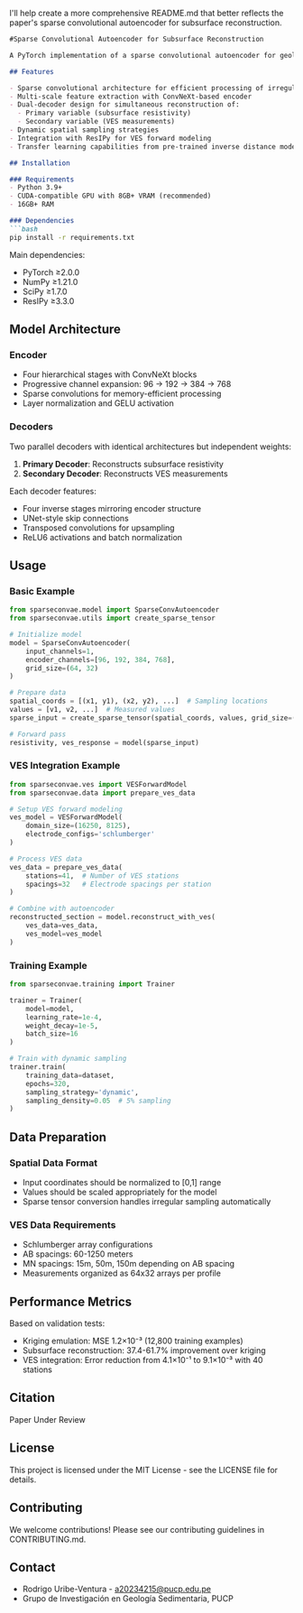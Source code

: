 I'll help create a more comprehensive README.md that better reflects the paper's sparse convolutional autoencoder for subsurface reconstruction.



```markdown
#Sparse Convolutional Autoencoder for Subsurface Reconstruction

A PyTorch implementation of a sparse convolutional autoencoder for geological subsurface reconstruction, integrating Vertical Electrical Sounding (VES) data with basement boundary modeling. This implementation is based on the methodology described in "AI-based geological subsurface reconstruction using sparse convolutional autoencoders" 

## Features

- Sparse convolutional architecture for efficient processing of irregular spatial data
- Multi-scale feature extraction with ConvNeXt-based encoder
- Dual-decoder design for simultaneous reconstruction of:
  - Primary variable (subsurface resistivity)
  - Secondary variable (VES measurements)
- Dynamic spatial sampling strategies
- Integration with ResIPy for VES forward modeling
- Transfer learning capabilities from pre-trained inverse distance models

## Installation

### Requirements
- Python 3.9+
- CUDA-compatible GPU with 8GB+ VRAM (recommended)
- 16GB+ RAM

### Dependencies
```bash
pip install -r requirements.txt
```

Main dependencies:
- PyTorch ≥2.0.0
- NumPy ≥1.21.0
- SciPy ≥1.7.0
- ResIPy ≥3.3.0

## Model Architecture

### Encoder
- Four hierarchical stages with ConvNeXt blocks
- Progressive channel expansion: 96 → 192 → 384 → 768
- Sparse convolutions for memory-efficient processing
- Layer normalization and GELU activation

### Decoders
Two parallel decoders with identical architectures but independent weights:
1. **Primary Decoder**: Reconstructs subsurface resistivity
2. **Secondary Decoder**: Reconstructs VES measurements

Each decoder features:
- Four inverse stages mirroring encoder structure
- UNet-style skip connections
- Transposed convolutions for upsampling
- ReLU6 activations and batch normalization

## Usage

### Basic Example
```python
from sparseconvae.model import SparseConvAutoencoder
from sparseconvae.utils import create_sparse_tensor

# Initialize model
model = SparseConvAutoencoder(
    input_channels=1,
    encoder_channels=[96, 192, 384, 768],
    grid_size=(64, 32)
)

# Prepare data
spatial_coords = [(x1, y1), (x2, y2), ...]  # Sampling locations
values = [v1, v2, ...]  # Measured values
sparse_input = create_sparse_tensor(spatial_coords, values, grid_size=(64, 32))

# Forward pass
resistivity, ves_response = model(sparse_input)
```

### VES Integration Example
```python
from sparseconvae.ves import VESForwardModel
from sparseconvae.data import prepare_ves_data

# Setup VES forward modeling
ves_model = VESForwardModel(
    domain_size=(16250, 8125),
    electrode_configs='schlumberger'
)

# Process VES data
ves_data = prepare_ves_data(
    stations=41,  # Number of VES stations
    spacings=32   # Electrode spacings per station
)

# Combine with autoencoder
reconstructed_section = model.reconstruct_with_ves(
    ves_data=ves_data,
    ves_model=ves_model
)
```

### Training Example
```python
from sparseconvae.training import Trainer

trainer = Trainer(
    model=model,
    learning_rate=1e-4,
    weight_decay=1e-5,
    batch_size=16
)

# Train with dynamic sampling
trainer.train(
    training_data=dataset,
    epochs=320,
    sampling_strategy='dynamic',
    sampling_density=0.05  # 5% sampling
)
```

## Data Preparation

### Spatial Data Format
- Input coordinates should be normalized to [0,1] range
- Values should be scaled appropriately for the model
- Sparse tensor conversion handles irregular sampling automatically

### VES Data Requirements
- Schlumberger array configurations
- AB spacings: 60-1250 meters
- MN spacings: 15m, 50m, 150m depending on AB spacing
- Measurements organized as 64x32 arrays per profile

## Performance Metrics

Based on validation tests:
- Kriging emulation: MSE 1.2×10⁻³ (12,800 training examples)
- Subsurface reconstruction: 37.4-61.7% improvement over kriging
- VES integration: Error reduction from 4.1×10⁻¹ to 9.1×10⁻³ with 40 stations

## Citation

Paper Under Review

## License

This project is licensed under the MIT License - see the LICENSE file for details.

## Contributing

We welcome contributions! Please see our contributing guidelines in CONTRIBUTING.md.

## Contact

- Rodrigo Uribe-Ventura - a20234215@pucp.edu.pe
- Grupo de Investigación en Geología Sedimentaria, PUCP
